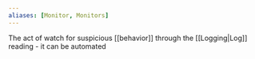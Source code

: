 ```yaml
---
aliases: [Monitor, Monitors]
---
```


The act of watch for suspicious [[behavior]] through the [[Logging|Log]] reading - it can be automated
